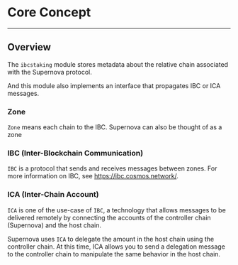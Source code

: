 # Core Concept

---

## Overview

The `ibcstaking` module stores metadata about the relative chain associated with the Supernova protocol.

And this module also implements an interface that propagates IBC or ICA messages.


### Zone

`Zone` means each chain to the IBC. Supernova can also be thought of as a zone


### IBC (Inter-Blockchain Communication)
`IBC` is a protocol that sends and receives messages between zones. For more information on IBC, see https://ibc.cosmos.network/.


### ICA (Inter-Chain Account)
`ICA` is one of the use-case of `IBC`, a technology that allows messages to be delivered remotely by connecting the accounts of the controller chain (Supernova) and the host chain.

Supernova uses `ICA` to delegate the amount in the host chain using the controller chain. At this time, ICA allows you to send a delegation message to the controller chain to manipulate the same behavior in the host chain.